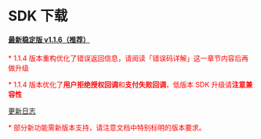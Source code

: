 <!-- ex_nonav -->

# SDK 下载

#### [最新稳定版 v1.1.6（推荐）](https://dl.ifanr.cn/hydrogen/sdk/sdk-latest.zip)

<p style='color:red'>* 1.1.4 版本重构优化了错误返回信息，请阅读「错误码详解」这一章节内容后再做升级</p>
<p style='color:red'>* 1.1.4 版本优化了<b>用户拒绝授权回调</b>和<b>支付失败回调</b>，低版本 SDK 升级请<b>注意兼容性</b></p>

[更新日志](https://github.com/ifanrx/hydrogen-js-sdk/blob/master/CHANGELOG.md)

<p style='color:red'>* 部分新功能需新版本支持，请注意文档中特别标明的版本要求。</p>
